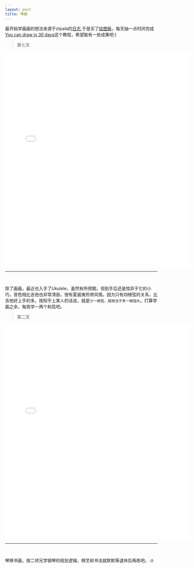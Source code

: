 ```yaml
---
layout: post
title: 琴画
---
```


最开始学画画的想法来源于ztpala的[日志](http://ztpala.com/2014/01/22/learn-to-draw/),于是买了[绘图板](http://www.wacom.com/en/us/creative/intuos-pen)，每天抽一点时间完成[You can draw in 30 days](http://book.douban.com/subject/4411193/)这个教程，希望能有一些成果吧:)


>第七天
<iframe src="//instagram.com/p/mMiSXwwXPC/embed/" width="612" height="710" frameborder="0" scrolling="no" allowtransparency="true"></iframe>


----------
<br>

除了画画，最近也入手了Ukulele，虽然有所预期，但到手后还是惊异于它的小巧，音色相比吉他也非常清丽，很有夏威夷热带风情。因为只有四根弦的关系，比吉他好上手的多。按知乎上某人的话说，就是`少一根弦，就相当于多一根指头`。打算学画之余，每周学一两个和弦吧。

>第二天
<iframe src="//instagram.com/p/mWlvtnQXHW/embed/" width="612" height="710" frameborder="0" scrolling="no" allowtransparency="true"></iframe>

----------
<br>

琴棋书画，按二师兄学钢琴的规划逻辑，棋艺和书法就默默等退休后再练吧。`:D`

